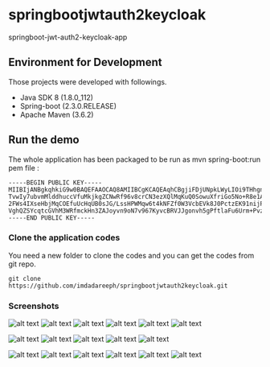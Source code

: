 # springbootjwtauth2keycloak
springboot-jwt-auth2-keycloak-app


## Environment for Development
 Those projects were developed with followings.

 * Java SDK 8 (1.8.0_112)
 * Spring-boot (2.3.0.RELEASE)
 * Apache Maven (3.6.2)
 
 ## Run the demo
The whole application has been packaged to be run as mvn spring-boot:run pem file :
```
-----BEGIN PUBLIC KEY-----
MIIBIjANBgkqhkiG9w0BAQEFAAOCAQ8AMIIBCgKCAQEAqhCBgjiFDjUNpkLWyLIOi9THhgnftnoP2T6w0J3JBkiVBTnQoQmQwSamlWmn
TvwIy7ubvmMlddhuccVfuMkjkgZCNwRf96v8crCN3ezXQlMqKuQ0SowuXfriGo5No+R8e1ASy073prlJtKAisxIs2gtUF0btxlO3jHve
2FWs4IXseHbjMqCOEfuUcHqUB0sJG/LssHPWMqw6t4kNFZf0W3VcbEVk8J0PctzEK91nijPDOjmgiJPIHOO28YcAt29zDmj+8kDu1Xi4
VghQZSYcqtcGVhM3WRfmckHn3ZAJoyvn9oN7v967KyvcBRVJJgonvh5gPftlaFu6Urm+PvzeHwIDAQAB
-----END PUBLIC KEY-----
```

### Clone the application codes
 You need a new folder to clone the codes and you can get the codes from git repo.
 ```
 git clone https://github.com/imdadareeph/springbootjwtauth2keycloak.git
 ```
 
 ### Screenshots
 
 ![alt text](https://raw.githubusercontent.com/imdadareeph/springbootjwtauth2keycloak/master/src/main/resources/static/screenshots/13.png "preview13")
 ![alt text](https://raw.githubusercontent.com/imdadareeph/springbootjwtauth2keycloak/master/src/main/resources/static/screenshots/17.png "preview17")
 ![alt text](https://raw.githubusercontent.com/imdadareeph/springbootjwtauth2keycloak/master/src/main/resources/static/screenshots/16.png "preview16")
 ![alt text](https://raw.githubusercontent.com/imdadareeph/springbootjwtauth2keycloak/master/src/main/resources/static/screenshots/15.png "preview15")
 ![alt text](https://raw.githubusercontent.com/imdadareeph/springbootjwtauth2keycloak/master/src/main/resources/static/screenshots/14.png "preview14")
 ![alt text](https://raw.githubusercontent.com/imdadareeph/springbootjwtauth2keycloak/master/src/main/resources/static/screenshots/12.png "preview12")
 

 ![alt text](https://raw.githubusercontent.com/imdadareeph/springbootjwtauth2keycloak/master/src/main/resources/static/screenshots/1.png "preview1")
 ![alt text](https://raw.githubusercontent.com/imdadareeph/springbootjwtauth2keycloak/master/src/main/resources/static/screenshots/2.png "preview2")
 ![alt text](https://raw.githubusercontent.com/imdadareeph/springbootjwtauth2keycloak/master/src/main/resources/static/screenshots/3.png "preview3")
 ![alt text](https://raw.githubusercontent.com/imdadareeph/springbootjwtauth2keycloak/master/src/main/resources/static/screenshots/4.png "preview4")
 ![alt text](https://raw.githubusercontent.com/imdadareeph/springbootjwtauth2keycloak/master/src/main/resources/static/screenshots/5.png "preview5")

 ![alt text](https://raw.githubusercontent.com/imdadareeph/springbootjwtauth2keycloak/master/src/main/resources/static/screenshots/6.png "preview6")
 ![alt text](https://raw.githubusercontent.com/imdadareeph/springbootjwtauth2keycloak/master/src/main/resources/static/screenshots/7.png "preview7")
 ![alt text](https://raw.githubusercontent.com/imdadareeph/springbootjwtauth2keycloak/master/src/main/resources/static/screenshots/8.png "preview8")
 ![alt text](https://raw.githubusercontent.com/imdadareeph/springbootjwtauth2keycloak/master/src/main/resources/static/screenshots/9.png "preview9")
 ![alt text](https://raw.githubusercontent.com/imdadareeph/springbootjwtauth2keycloak/master/src/main/resources/static/screenshots/10.png "preview10")
 ![alt text](https://raw.githubusercontent.com/imdadareeph/springbootjwtauth2keycloak/master/src/main/resources/static/screenshots/11.png "preview11")
